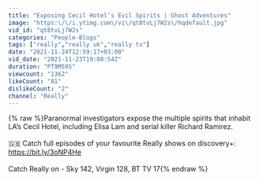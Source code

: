 ```yaml
---
title: "Exposing Cecil Hotel’s Evil Spirits | Ghost Adventures"
image: "https:\/\/i.ytimg.com\/vi\/qt8tvLj7W2s\/hqdefault.jpg"
vid_id: "qt8tvLj7W2s"
categories: "People-Blogs"
tags: ["really","really uk","really tv"]
date: "2021-11-24T12:59:17+03:00"
vid_date: "2021-11-23T19:08:54Z"
duration: "PT9M59S"
viewcount: "1362"
likeCount: "81"
dislikeCount: "2"
channel: "Really"
---
```

{% raw %}Paranormal investigators expose the multiple spirits that inhabit LA’s Cecil Hotel, including Elisa Lam and serial killer Richard Ramirez.<br /><br />🇬🇧 Catch full episodes of your favourite Really shows on discovery+: <a rel="nofollow" target="blank" href="https://bit.ly/3oNP4He">https://bit.ly/3oNP4He</a><br /><br />Catch Really on - Sky 142, Virgin 128, BT TV 17{% endraw %}
